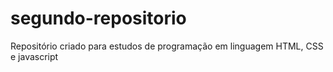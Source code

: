 # segundo-repositorio
Repositório criado para estudos de programação em linguagem HTML, CSS e javascript
